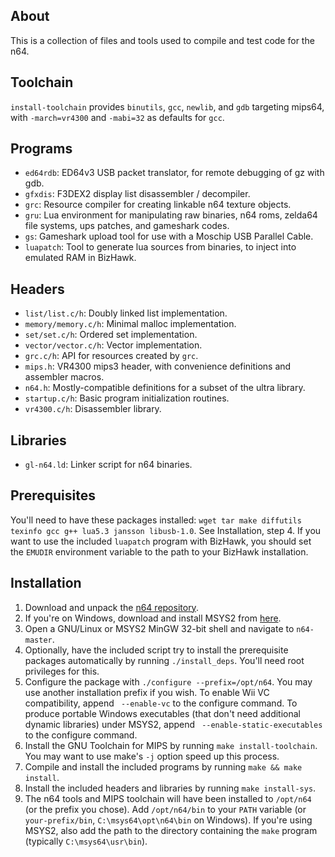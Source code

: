 ## About
This is a collection of files and tools used to compile and test code for the
n64.

## Toolchain
`install-toolchain` provides `binutils`, `gcc`, `newlib`, and `gdb` targeting
mips64, with `-march=vr4300` and `-mabi=32` as defaults for `gcc`.

## Programs
-   `ed64rdb`: ED64v3 USB packet translator, for remote debugging of gz with
    gdb.
-   `gfxdis`: F3DEX2 display list disassembler / decompiler.
-   `grc`: Resource compiler for creating linkable n64 texture objects.
-   `gru`: Lua environment for manipulating raw binaries, n64 roms, zelda64
    file systems, ups patches, and gameshark codes.
-   `gs`: Gameshark upload tool for use with a Moschip USB Parallel Cable.
-   `luapatch`: Tool to generate lua sources from binaries, to inject into
    emulated RAM in BizHawk.

## Headers
-   `list/list.c/h`: Doubly linked list implementation.
-   `memory/memory.c/h`: Minimal malloc implementation.
-   `set/set.c/h`: Ordered set implementation.
-   `vector/vector.c/h`: Vector implementation.
-   `grc.c/h`: API for resources created by `grc`.
-   `mips.h`: VR4300 mips3 header, with convenience definitions and assembler
    macros.
-   `n64.h`: Mostly-compatible definitions for a subset of the ultra library.
-   `startup.c/h`: Basic program initialization routines.
-   `vr4300.c/h`: Disassembler library.

## Libraries
-   `gl-n64.ld`: Linker script for n64 binaries.

## Prerequisites
You'll need to have these packages installed: `wget tar make diffutils texinfo
gcc g++ lua5.3 jansson libusb-1.0`. See Installation, step 4. If you want to
use the included `luapatch` program with BizHawk, you should set the `EMUDIR`
environment variable to the path to your BizHawk installation.

## Installation
1.  Download and unpack the
    [n64 repository](https://github.com/glankk/n64/archive/master.zip).
2.  If you're on Windows, download and install MSYS2 from
    [here](https://msys2.github.io/).
3.  Open a GNU/Linux or MSYS2 MinGW 32-bit shell and navigate to `n64-master`.
4.  Optionally, have the included script try to install the prerequisite
    packages automatically by running `./install_deps`. You'll need root
    privileges for this.
5.  Configure the package with `./configure --prefix=/opt/n64`. You may use
    another installation prefix if you wish. To enable Wii VC compatibility,
    append ` --enable-vc` to the configure command. To produce portable Windows
    executables (that don't need additional dynamic libraries) under MSYS2,
    append ` --enable-static-executables` to the configure command.
5.  Install the GNU Toolchain for MIPS by running `make install-toolchain`. You
    may want to use make's `-j` option speed up this process.
6.  Compile and install the included programs by running `make && make
    install`.
7.  Install the included headers and libraries by running `make install-sys`.
8.  The n64 tools and MIPS toolchain will have been installed to `/opt/n64` (or
    the prefix you chose). Add `/opt/n64/bin` to your `PATH` variable (or
    `your-prefix/bin`, `C:\msys64\opt\n64\bin` on Windows). If you're using
    MSYS2, also add the path to the directory containing the `make` program
    (typically `C:\msys64\usr\bin`).
